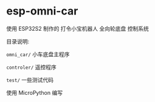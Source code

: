 # esp-omni-car 

使用 ESP32S2 制作的 打令小宝机器人 全向轮底盘 控制系统

目录说明:

`omni_car/` 小车底盘主程序

`controler/` 遥控程序

`test/` 一些测试代码

使用 MicroPython 编写
